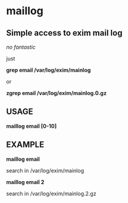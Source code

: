 # maillog
## Simple access to exim mail log

*no fantastic*

just

**grep email /var/log/exim/mainlog**

or

**zgrep email /var/log/exim/mainlog.0.gz**

## USAGE

**maillog email [0-10]**

## EXAMPLE

**maillog email**

search in /var/log/exim/mainlog

**maillog email 2**

search in /var/log/exim/mainlog.2.gz
